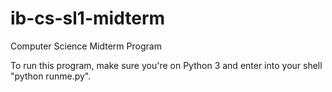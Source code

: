 # ib-cs-sl1-midterm
Computer Science Midterm Program


To run this program, make sure you're on Python 3 and enter into your shell "python runme.py".